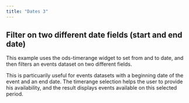 ```yaml
---
title: "Dates 3"
---
```


## Filter on two different date fields (start and end date)

This example uses the ods-timerange widget to set from and to date, and then filters an events dataset on two different fields.

This is particuarily useful for events datasets with a beginning date of the event and an end date. The timerange selection helps the user to provide his availability, and the result displays events available on this selected period.

